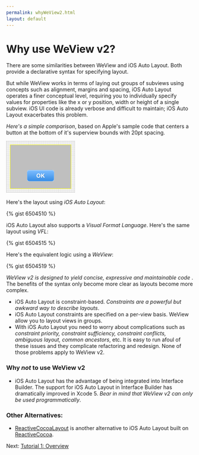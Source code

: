 ```yaml
---
permalink: whyWeView2.html
layout: default
---
```


Why use WeView v2?
==

<!-- TEMPLATE START -->

There are some similarities between WeView and iOS Auto Layout.  Both provide a declarative syntax for specifying layout.  

But while WeView works in terms of laying out groups of subviews using concepts such as alignment, margins and spacing, iOS Auto Layout operates a finer conceptual level, requiring you to individually specify values for properties like the x or y position, width or height of a single subview.  iOS UI code is already verbose and difficult to maintain; iOS Auto Layout exacerbates this problem.  

_Here's a simple comparison_, based on Apple's sample code that centers a button at the bottom of it's superview bounds with 20pt spacing.

![Layout Snapshot](images/snapshot-5B46EB1B-30D4-4FAE-8BC7-D76FA3BBE6CA-34104-00011AA1BCCB403A.png)

Here's the layout using _iOS Auto Layout_:

{% gist 6504510 %}

iOS Auto Layout also supports a _Visual Format Language_.  Here's the same layout using _VFL_:

{% gist 6504515 %}

Here's the equivalent logic using a _WeView_:

{% gist 6504519 %}

_WeView v2 is designed to yield concise, expressive and maintainable code_	.  The benefits of the syntax only become more clear as layouts become more complex.

* iOS Auto Layout is constraint-based.  _Constraints are a powerful but awkward way to describe layouts_. 
* iOS Auto Layout constraints are specified on a per-view basis. WeView allow you to layout views in groups.
* With iOS Auto Layout you need to worry about complications such as _constraint priority, constraint sufficiency, constraint conflicts, ambiguous layout, common ancestors_, etc.  It is easy to run afoul of these issues and they complicate refactoring and redesign.  None of those problems apply to WeView v2.

### Why _not_ to use WeView v2

* iOS Auto Layout has the advantage of being integrated into Interface Builder.  The support for iOS Auto Layout in Interface Builder has dramatically improved in Xcode 5.  _Bear in mind that WeView v2 can only be used programmatically_.

### Other Alternatives:

* [ReactiveCocoaLayout](https://github.com/ReactiveCocoa/ReactiveCocoaLayout) is another alternative to iOS Auto Layout built on [ReactiveCocoa](https://github.com/ReactiveCocoa/ReactiveCocoa).  


<!-- TEMPLATE END -->

Next\: [Tutorial 1: Overview](Tutorial1.html)